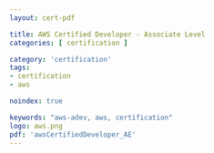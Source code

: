 ```yaml
---
layout: cert-pdf

title: AWS Certified Developer - Associate Level
categories: [ certification ]

category: 'certification'
tags:
- certification
- aws

noindex: true

keywords: "aws-adev, aws, certification"
logo: aws.png
pdf: 'awsCertifiedDeveloper_AE'
---
```

